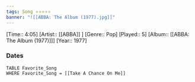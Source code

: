 ```yaml
---
tags: Song ⭐⭐⭐⭐⭐ 
banner: "![[ABBA: The Album (1977).jpg]]"
---
```

[Time:: 4:05]
[Artist:: [[ABBA]] ]
[Genre:: Pop]
[Played:: 5]
[Album:: [[ABBA: The Album (1977)]]]
[Year:: 1977]
### Dates
````dataview
TABLE Favorite_Song
WHERE Favorite_Song = [[Take A Chance On Me]]
````